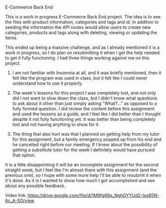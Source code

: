E-Commerce Back End

This is a work in progress E-Commerce Back End project. The idea is to see the files with product information, categories and tags and id. In addition to seeding the information the API routes would allow users to create new categories, products and tags along with deleting, viewing or updating the items.

This ended up being a massive challenge, and as I already mentioned it is a work in progress, so I do plan on resubmitting it when I get the help needed to get it fully functioning. I had three things working against me on this project.

1) I am not familiar with Insomnia at all, and it was briefly mentioned, then it felt like the program was used in class, but it felt like I could never understand how to use it properly.

2) The week's lessons for this project I was completely lost, and not only did I not want to slow down the class, but I didn't know what questions to ask about it other than just simply asking "What?..." as opposed to a fully formed question. I did review the content before this assignment and used the lessons as a guide, and I feel like I did better than I thought despite it not fully functioning yet. It was better than being completely lost and not having anything to show for it.

3) The thing that also hurt was that I planned on getting help from my tutor for this assignment, but a family emergency popped up from his end and he cancelled right before our meeting. If I knew about the possibility of getting a substitute tutor for the week I definitely would have pursued that option.

It is a little disappointing it will be an incomplete assignment for the second straight week, but I feel like I'm almost there with this assignment (and the previous one), so I hope with some more help I'll be able to resubmit it when it's done. As it is I wanted to show how much I got accomplished and see about any possible feedback.

Video link: https://drive.google.com/file/d/1M9fg89q_NghGYYUd2-Ips65N-6c_A-SO/view
